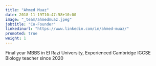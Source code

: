 ```yaml
---
title: "Ahmed Muaz"
date: 2018-11-19T10:47:58+10:00
image: "_team/ahmedmuaz.jpeg"
jobtitle: "Co-Founder"
linkedinurl: "https://www.linkedin.com/in/ahmed-muaz/"
promoted: true
weight: 1
---
```


Final year MBBS in El Razi University, Experienced Cambridge IGCSE Biology teacher since 2020
